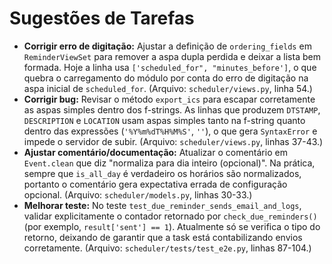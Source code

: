 # Sugestões de Tarefas

- **Corrigir erro de digitação:** Ajustar a definição de `ordering_fields` em `ReminderViewSet` para remover a aspa dupla perdida e deixar a lista bem formada. Hoje a linha usa `['scheduled_for", "minutes_before']`, o que quebra o carregamento do módulo por conta do erro de digitação na aspa inicial de `scheduled_for`. (Arquivo: `scheduler/views.py`, linha 54.)
- **Corrigir bug:** Revisar o método `export_ics` para escapar corretamente as aspas simples dentro dos f-strings. As linhas que produzem `DTSTAMP`, `DESCRIPTION` e `LOCATION` usam aspas simples tanto na f-string quanto dentro das expressões (`'%Y%m%dT%H%M%S'`, `''`), o que gera `SyntaxError` e impede o servidor de subir. (Arquivo: `scheduler/views.py`, linhas 37-43.)
- **Ajustar comentário/documentação:** Atualizar o comentário em `Event.clean` que diz "normaliza para dia inteiro (opcional)". Na prática, sempre que `is_all_day` é verdadeiro os horários são normalizados, portanto o comentário gera expectativa errada de configuração opcional. (Arquivo: `scheduler/models.py`, linhas 30-33.)
- **Melhorar teste:** No teste `test_due_reminder_sends_email_and_logs`, validar explicitamente o contador retornado por `check_due_reminders()` (por exemplo, `result['sent'] == 1`). Atualmente só se verifica o tipo do retorno, deixando de garantir que a task está contabilizando envios corretamente. (Arquivo: `scheduler/tests/test_e2e.py`, linhas 87-104.)
